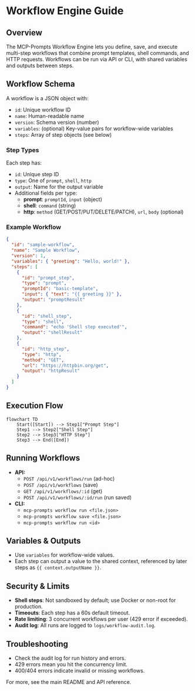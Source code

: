 # Workflow Engine Guide

## Overview
The MCP-Prompts Workflow Engine lets you define, save, and execute multi-step workflows that combine prompt templates, shell commands, and HTTP requests. Workflows can be run via API or CLI, with shared variables and outputs between steps.

## Workflow Schema
A workflow is a JSON object with:
- `id`: Unique workflow ID
- `name`: Human-readable name
- `version`: Schema version (number)
- `variables`: (optional) Key-value pairs for workflow-wide variables
- `steps`: Array of step objects (see below)

### Step Types
Each step has:
- `id`: Unique step ID
- `type`: One of `prompt`, `shell`, `http`
- `output`: Name for the output variable
- Additional fields per type:
  - **prompt**: `promptId`, `input` (object)
  - **shell**: `command` (string)
  - **http**: `method` (GET/POST/PUT/DELETE/PATCH), `url`, `body` (optional)

### Example Workflow
```json
{
  "id": "sample-workflow",
  "name": "Sample Workflow",
  "version": 1,
  "variables": { "greeting": "Hello, world!" },
  "steps": [
    {
      "id": "prompt_step",
      "type": "prompt",
      "promptId": "basic-template",
      "input": { "text": "{{ greeting }}" },
      "output": "promptResult"
    },
    {
      "id": "shell_step",
      "type": "shell",
      "command": "echo 'Shell step executed'",
      "output": "shellResult"
    },
    {
      "id": "http_step",
      "type": "http",
      "method": "GET",
      "url": "https://httpbin.org/get",
      "output": "httpResult"
    }
  ]
}
```

## Execution Flow
```mermaid
flowchart TD
    Start([Start]) --> Step1["Prompt Step"]
    Step1 --> Step2["Shell Step"]
    Step2 --> Step3["HTTP Step"]
    Step3 --> End([End])
```

## Running Workflows
- **API:**
  - `POST /api/v1/workflows/run` (ad-hoc)
  - `POST /api/v1/workflows` (save)
  - `GET /api/v1/workflows/:id` (get)
  - `POST /api/v1/workflows/:id/run` (run saved)
- **CLI:**
  - `mcp-prompts workflow run <file.json>`
  - `mcp-prompts workflow save <file.json>`
  - `mcp-prompts workflow run <id>`

## Variables & Outputs
- Use `variables` for workflow-wide values.
- Each step can output a value to the shared context, referenced by later steps as `{{ context.outputName }}`.

## Security & Limits
- **Shell steps**: Not sandboxed by default; use Docker or non-root for production.
- **Timeouts**: Each step has a 60s default timeout.
- **Rate limiting**: 3 concurrent workflows per user (429 error if exceeded).
- **Audit log**: All runs are logged to `logs/workflow-audit.log`.

## Troubleshooting
- Check the audit log for run history and errors.
- 429 errors mean you hit the concurrency limit.
- 400/404 errors indicate invalid or missing workflows.

For more, see the main README and API reference. 